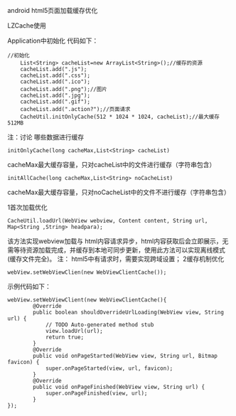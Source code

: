 android html5页面加载缓存优化

LZCache使用

Application中初始化 代码如下：

	//初始化
        List<String> cacheList=new ArrayList<String>();//缓存的资源
        cacheList.add(".js");
        cacheList.add(".css");
        cacheList.add(".ico");
        cacheList.add(".png");//图片
        cacheList.add(".jpg");
        cacheList.add(".gif");
        cacheList.add(".action?");//页面请求
        CacheUtil.initOnlyCache(512 * 1024 * 1024, cacheList);//最大缓存512MB
	
注：讨论 哪些数据进行缓存

	initOnlyCache(long cacheMax,List<String> cacheList) 
	
cacheMax最大缓存容量，只对cacheList中的文件进行缓存（字符串包含）

	initAllCache(long cacheMax,List<String> noCacheList)
	
cacheMax最大缓存容量，只对noCacheList中的文件不进行缓存（字符串包含）

1首次加载优化

	CacheUtil.loadUrl(WebView webview, Content content, String url, Map<String ,String> headpara);

该方法实现webview加载与 html内容请求异步，html内容获取后会立即展示，无需等待资源加载完成，并缓存到本地可同步更新，使用此方法可以实现离线模式(缓存文件完全)。
注： html5中有请求时，需要实现跨域设置；
2缓存机制优化

	webView.setWebViewClien(new WebViewClientCache());

示例代码如下：


	webView.setWebViewClient(new WebViewClientCache(){
            @Override
            public boolean shouldOverrideUrlLoading(WebView view, String url) {
                // TODO Auto-generated method stub
                view.loadUrl(url);
                return true;
            }
            @Override
            public void onPageStarted(WebView view, String url, Bitmap favicon) {
                super.onPageStarted(view, url, favicon);
            }
            @Override
            public void onPageFinished(WebView view, String url) {
                super.onPageFinished(view, url);
            }   
	});
